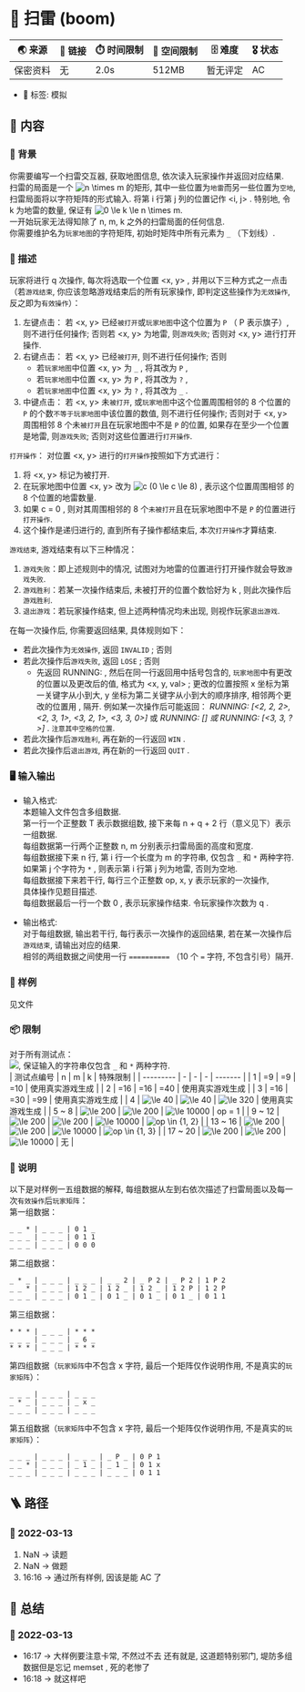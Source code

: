 # 📛 扫雷 (boom)
| 🌏 来源  | 🔗 链接 | ⏱️ 时间限制 | 💾 空间限制 | 🗄️ 难度 | 🎖️ 状态 |
|--------|--------|-------------|-------------|--------|----------|
| 保密资料 | 无      | 2.0s        | 512MB       | 暂无评定 | AC       |
* 🔖 标签: 模拟

## 📘 内容
### 🎴 背景
你需要编写一个扫雷交互器, 获取地图信息, 依次读入玩家操作并返回对应结果.   
扫雷的局面是一个 ![n \times m](https://latex.codecogs.com/svg.image?n&space;\times&space;m) 的矩形, 其中一些位置为`地雷`而另一些位置为`空地`, 扫雷局面将以字符矩阵的形式输入. 将第 i 行第 j 列的位置记作 <i, j> . 特别地, 令 k 为地雷的数量, 保证有 ![0 \le k \le n \times m](https://latex.codecogs.com/svg.image?0&space;\le&space;k&space;\le&space;n&space;\times&space;m).   
一开始玩家无法得知除了 n, m, k 之外的扫雷局面的任何信息.   
你需要维护名为`玩家地图`的字符矩阵, 初始时矩阵中所有元素为 `_` （下划线）. 

### 🧾 描述
 
玩家将进行 q 次操作, 每次将选取一个位置 <x, y> , 并用以下三种方式之一点击（若`游戏结束`, 你应该忽略游戏结束后的所有玩家操作, 即判定这些操作为`无效操作`, 反之即为`有效操作`）：
1. 左键点击：
若 <x, y> 已经`被打开`或`玩家地图`中这个位置为 `P` （ P 表示旗子）, 则不进行任何操作; 否则若 <x, y> 为地雷, 则`游戏失败`; 否则对 <x, y> 进行打开操作. 
2. 右键点击：
若 <x, y> 已经`被打开`, 则不进行任何操作; 否则
   * 若`玩家地图`中位置 <x, y> 为 `_` , 将其改为 `P` , 
   * 若`玩家地图`中位置 <x, y> 为 `P` , 将其改为 `?` , 
   * 若`玩家地图`中位置 <x, y> 为 `?` , 将其改为 `_` . 
3. 中键点击：
若 <x, y> 未`被打开`, 或`玩家地图`中这个位置周围相邻的 8 个位置的 `P` 的个数`不等于玩家地图`中该位置的数值, 则不进行任何操作; 否则对于 <x, y> 周围相邻 8 个未`被打开`且在玩家地图中不是 `P` 的位置, 如果存在至少一个位置是地雷, 则`游戏失败`; 否则对这些位置进行`打开操作`. 

`打开操作`：
对位置 <x, y> 进行的`打开操作`按照如下方式进行：
1. 将 <x, y> 标记为被打开. 
2. 在玩家地图中位置 <x, y> 改为 ![c (0 \le c \le 8)](https://latex.codecogs.com/svg.image?c&space;(0&space;\le&space;c&space;\le&space;8)) , 表示这个位置周围相邻 的 8 个位置的地雷数量. 
3. 如果 c = 0 , 则对其周围相邻的 8 个`未被打开`且在玩家地图中不是 `P` 的位置进行`打开操作`. 
4. 这个操作是递归进行的, 直到所有子操作都结束后, 本次`打开操作`才算结束. 

`游戏结束`, 游戏结束有以下三种情况：
1. `游戏失败`：即上述规则中的情况, 试图对为地雷的位置进行打开操作就会导致`游戏失败`. 
2. `游戏胜利`：若某一次操作结束后, 未被打开的位置个数恰好为 k , 则此次操作后`游戏胜利`. 
3. `退出游戏`：若玩家操作结束, 但上述两种情况均未出现, 则视作玩家`退出游戏`. 

在每一次操作后, 你需要返回结果, 具体规则如下：
* 若此次操作为`无效操作`, 返回 `INVALID` ; 否则
* 若此次操作后`游戏失败`, 返回 `LOSE` ; 否则
  * 先返回 RUNNING: , 然后在同一行返回用中括号包含的, `玩家地图`中有更改的位置以及更改后的值, 格式为 <x, y, val> ; 更改的位置按照 x 坐标为第一关键字从小到大, y 坐标为第二关键字从小到大的顺序排序, 相邻两个更改的位置用 , 隔开. 例如某一次操作后可能返回： *RUNNING: [<2, 2, 2>, <2, 3, 1>, <3, 2, 1>, <3, 3, 0>]* 或 *RUNNING: [] 或 RUNNING: [<3, 3, ?>]* . `注意其中空格的位置`. 
* 若此次操作后`游戏胜利`, 再在新的一行返回 `WIN` . 
* 若此次操作后`退出游戏`, 再在新的一行返回 `QUIT` . 

### 🖥️ 输入输出
* 输入格式:  
本题输入文件包含多组数据.   
第一行一个正整数 T 表示数据组数, 接下来每 n + q + 2 行（意义见下）表示一组数据.   
每组数据第一行两个正整数 n, m 分别表示扫雷局面的高度和宽度.   
每组数据接下来 n 行, 第 i 行一个长度为 m 的字符串, 仅包含 `_` 和 `*` 两种字符. 如果第 j 个字符为 `*` , 则表示第 i 行第 j 列为地雷, 否则为空地.   
每组数据接下来若干行, 每行三个正整数 op, x, y 表示玩家的一次操作,   
具体操作见题目描述.   
每组数据最后一行一个数 0 , 表示玩家操作结束. 令玩家操作次数为 q .   


* 输出格式:  
对于每组数据, 输出若干行, 每行表示一次操作的返回结果, 若在某一次操作后`游戏结束`, 请输出对应的结果.   
相邻的两组数据之间使用一行 `==========` （10 个 `=` 字符, 不包含引号）隔开. 


### 🏴 样例
见文件

### 📦 限制
对于所有测试点：  
![](https://latex.codecogs.com/svg.image?1&space;\le&space;T&space;\le&space;30,&space;3&space;\le&space;n,&space;m&space;\le&space;200,&space;0&space;\le&space;q&space;\le&space;10000,&space;op&space;\in&space;\{1,&space;2,&space;3\},&space;1&space;\le&space;x&space;\le&space;n,&space;1&space;\le&space;y&space;\le&space;m), 保证输入的字符串仅包含 `_` 和 `*` 两种字符.   
| 测试点编号 | n | m | k | 特殊限制 |
| --------- | - | - | - | ------- |
| 1 | =9 | =9 | =10 | 使用真实游戏生成 |
| 2 | =16 | =16 | =40 | 使用真实游戏生成 |
| 3 | =16 | =30 | =99 | 使用真实游戏生成 |
| 4 | ![\le 40](https://latex.codecogs.com/svg.image?\le&space;40) | ![\le 40](https://latex.codecogs.com/svg.image?\le&space;40) | ![\le 320](https://latex.codecogs.com/svg.image?\le&space;320) | 使用真实游戏生成 |
| 5 ~ 8 | ![\le 200](https://latex.codecogs.com/svg.image?\le&space;200) | ![\le 200](https://latex.codecogs.com/svg.image?\le&space;200) | ![\le 10000](https://latex.codecogs.com/svg.image?\le&space;10000) | op = 1 |
| 9 ~ 12 | ![\le 200](https://latex.codecogs.com/svg.image?\le&space;200) | ![\le 200](https://latex.codecogs.com/svg.image?\le&space;200) | ![\le 10000](https://latex.codecogs.com/svg.image?\le&space;10000) | ![op \in \{1, 2\}](https://latex.codecogs.com/svg.image?op&space;\in&space;\{1,&space;2\}) |
| 13 ~ 16 | ![\le 200](https://latex.codecogs.com/svg.image?\le&space;200) | ![\le 200](https://latex.codecogs.com/svg.image?\le&space;200) | ![\le 10000](https://latex.codecogs.com/svg.image?\le&space;10000) | ![op \in \{1, 3\}](https://latex.codecogs.com/svg.image?op&space;\in&space;\{1,&space;3\}) |
| 17 ~ 20 | ![\le 200](https://latex.codecogs.com/svg.image?\le&space;200) | ![\le 200](https://latex.codecogs.com/svg.image?\le&space;200) | ![\le 10000](https://latex.codecogs.com/svg.image?\le&space;10000) | 无 |

### 📝 说明
以下是对样例一五组数据的解释, 每组数据从左到右依次描述了扫雷局面以及每一次`有效操作`后`玩家矩阵`：  
第一组数据：
```
_ _ * | _ _ _ | 0 1 _
_ _ _ | _ _ _ | 0 1 1
_ _ _ | _ _ _ | 0 0 0
```
第二组数据：
```
_ * _ | _ _ _ | _ _ _ | _ _ 2 | _ P 2 | _ P 2 | 1 P 2
_ _ * | _ _ _ | 1 2 _ | 1 2 _ | 1 2 _ | 1 2 P | 1 2 P
_ _ _ | _ _ _ | 0 1 _ | 0 1 _ | 0 1 _ | 0 1 _ | 0 1 1
```
第三组数据：
```
* * * | _ _ _ | * * *
_ _ _ | _ _ _ | _ 6 _
* * * | _ _ _ | * * *
```
第四组数据（`玩家矩阵`中不包含 x 字符, 最后一个矩阵仅作说明作用, 不是真实的`玩家矩阵`）：
```
_ _ _ | _ _ _ | _ _ _
_ * _ | _ _ _ | _ x _
_ _ _ | _ _ _ | _ _ _
```
第五组数据（`玩家矩阵`中不包含 x 字符, 最后一个矩阵仅作说明作用, 不是真实的`玩家矩阵`）：
```
_ _ _ | _ _ _ | _ _ _ | _ P _ | 0 P 1
_ _ * | _ _ _ | _ 1 _ | _ 1 _ | 0 1 x
_ _ _ | _ _ _ | _ _ _ | _ _ _ | 0 1 1
```

## 🪜 路径
### 📆 2022-03-13
1. NaN -> 读题
2. NaN -> 做题
3. 16:16 -> 通过所有样例, 因该是能 AC 了

## 📰 总结
### 📆 2022-03-13
* 16:17 ->  大样例要注意卡常, 不然过不去
            还有就是, 这道题特别邪门, 堤防多组数据但是忘记 memset , 死的老惨了
* 16:18 ->  就这样吧
